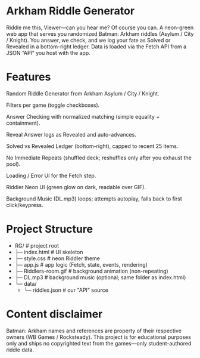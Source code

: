 # Arkham Riddle Generator

Riddle me this, Viewer—can you hear me? Of course you can.
A neon-green web app that serves you randomized Batman: Arkham riddles (Asylum / City / Knight). 
You answer, we check, and we log your fate as Solved or Revealed in a bottom-right ledger. 
Data is loaded via the Fetch API from a JSON “API” you host with the app.

# Features

Random Riddle Generator from Arkham Asylum / City / Knight.

Filters per game (toggle checkboxes).

Answer Checking with normalized matching (simple equality + containment).

Reveal Answer logs as Revealed and auto-advances.

Solved vs Revealed Ledger (bottom-right), capped to recent 25 items.

No Immediate Repeats (shuffled deck; reshuffles only after you exhaust the pool).

Loading / Error UI for the Fetch step.

Riddler Neon UI (green glow on dark, readable over GIF).

Background Music (DL.mp3) loops; attempts autoplay, falls back to first click/keypress.


# Project Structure

- RG/                      # project root
- ├─ index.html            # UI skeleton
- ├─ style.css             # neon Riddler theme
- ├─ app.js                # app logic (Fetch, state, events, rendering)
- ├─ Riddlers-room.gif     # background animation (non-repeating)
- ├─ DL.mp3                # background music (optional; same folder as index.html)
- └─ data/
  -  └─ riddles.json       # our "API" source

# Content disclaimer

Batman: Arkham names and references are property of their respective owners (WB Games / Rocksteady). 
This project is for educational purposes only and ships no copyrighted text from the games—only student-authored riddle data.



